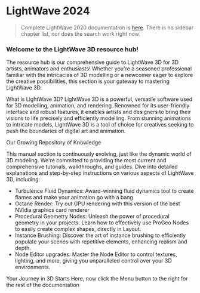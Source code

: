 # LightWave 2024

> Complete LightWave 2020 documentation is 
[here](https://docs.lightwave3d.com/lw2020.html).
There is no sidebar chapter list, nor does the search work right now.


### Welcome to the LightWave 3D resource hub!
The resource hub is our comprehensive guide to LightWave 3D for 3D artists, animators and enthusiasts! Whether you're a seasoned professional familiar with the intricacies of 3D modelling or a newcomer eager to explore the creative possibilities, this section is your gateway to mastering LightWave 3D.

What is LightWave 3D? LightWave 3D is a powerful, versatile software used for 3D modelling, animation, and rendering. Renowned for its user-friendly interface and robust features, it enables artists and designers to bring their visions to life precisely and efficiently modelling. From stunning animations to intricate models, LightWave 3D is a tool of choice for creatives seeking to push the boundaries of digital art and animation.

Our Growing Repository of Knowledge

This manual section is continuously evolving, just like the dynamic world of 3D modeling. We're committed to providing the most current and comprehensive tutorials, walkthroughs, and guides. Dive into detailed explanations and step-by-step instructions on various aspects of LightWave 3D, including:

* Turbulence Fluid Dynamics: Award-winning fluid dynamics tool to create flames and make your animation go with a bang
* Octane Render: Try out GPU rendering with this version of the best NVidia graphics card renderer
* Procedural Geometry Nodes: Unleash the power of procedural geometry in your projects. Learn how to effectively use ProGeo Nodes to easily create complex shapes, directly in Layout.
* Instance Brushing: Discover the art of instance brushing to efficiently populate your scenes with repetitive elements, enhancing realism and depth.
* Node Editor upgrades: Master the Node Editor to control textures, lighting, and more, giving you unparalleled control over your 3D environments.

Your Journey in 3D Starts Here, now click the Menu button to the right for the rest of the documentation

[//]: # (TODO: finish this page)

